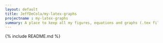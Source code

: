 ```yaml
---
layout: default
title: JeffDeCola/my-latex-graphs
projectname : my-latex-graphs
summary: A place to keep all my figures, equations and graphs (.tex files) by using LaTeX
---
```


{% include README.md %}
